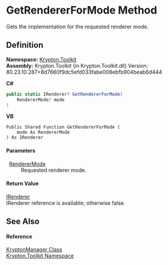 # GetRendererForMode Method


Gets the implementation for the requested renderer mode.



## Definition
**Namespace:** <a href="79d2eac2-21f4-54ff-7552-b20c33c30600.md">Krypton.Toolkit</a>  
**Assembly:** Krypton.Toolkit (in Krypton.Toolkit.dll) Version: 80.23.10.287+8d7660f9dc5efd033fabe008ebfb904beab6d444

**C#**
``` C#
public static IRenderer? GetRendererForMode(
	RendererMode? mode
)
```
**VB**
``` VB
Public Shared Function GetRendererForMode ( 
	mode As RendererMode
) As IRenderer
```



#### Parameters
<dl><dt>  <a href="636ce640-2730-2d08-db3c-c21b4d26c4fa.md">RendererMode</a></dt><dd>Requested renderer mode.</dd></dl>

#### Return Value
<a href="510ba00d-9814-c743-a4c7-aee129753625.md">IRenderer</a>  
IRenderer reference is available; otherwise false.

## See Also


#### Reference
<a href="fd000c89-b24b-9dde-c880-bccf31b10060.md">KryptonManager Class</a>  
<a href="79d2eac2-21f4-54ff-7552-b20c33c30600.md">Krypton.Toolkit Namespace</a>  
